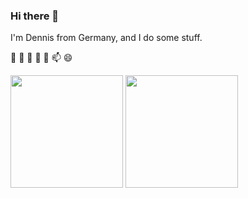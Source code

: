 ### Hi there 👋


I'm Dennis from Germany, and I do some stuff.


🔭
🌱
👯
🤔
💬
📫
😄



<p>
  <img height="180em" src="https://github-readme-stats.vercel.app/api?username=Trek13&show_icons=true&hide_border=true&&count_private=true&include_all_commits=true" />
  <img height="180em" src="https://github-readme-stats.vercel.app/api/top-langs/?username=Trek13&exclude_repo=KNN-Image-Classification&show_icons=true&hide_border=true&layout=compact&langs_count=8" />
</p>

<!--
**Trek13/Trek13** is a ✨ _special_ ✨ repository because its `README.md` (this file) appears on your GitHub profile.

Here are some ideas to get you started:

- 🔭 I’m currently working on ...
- 🌱 I’m currently learning ...
- 👯 I’m looking to collaborate on ...
- 🤔 I’m looking for help with ...
- 💬 Ask me about ...
- 📫 How to reach me: ...
- 😄 Pronouns: ...
- ⚡ Fun fact: ...
-->
